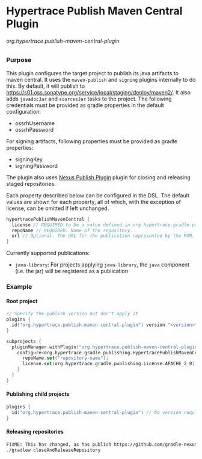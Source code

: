 # Hypertrace Publish Maven Central Plugin

###### org.hypertrace.publish-maven-central-plugin

### Purpose
This plugin configures the target project to publish its java artifacts to maven central. 
It uses the `maven-publish` and `signing` plugins internally to do this.
By default, it will publish to https://s01.oss.sonatype.org/service/local/staging/deploy/maven2/. 
It also adds `javadocJar` and `sourcesJar` tasks to the project.
The following credentials must be provided as gradle properties in the default configuration:
- ossrhUsername
- ossrhPassword

For signing artifacts, following properties must be provided as gradle properties:
- signingKey
- signingPassword

The plugin also uses [Nexus Publish Plugin](https://github.com/gradle-nexus/publish-plugin) plugin for closing and releasing staged repositories.

Each property described below can be configured in the DSL. The default values are shown for each property,
all of which, with the exception of license, can be omitted if left unchanged.
```kotlin
hypertracePublishMavenCentral {
  license // REQUIRED to be a value defined in org.hypertrace.gradle.publishing.License
  repoName // REQUIRED. Name of the repository.
  url // Optional. The URL for the publication represented by the POM.
}
```

Currently supported publications:
- `java-library`: For projects applying `java-library`, the `java` component (i.e. the jar) will be registered as a publication
### Example
#### Root project

```kotlin
// Specify the publish version but don't apply it
plugins {
  id("org.hypertrace.publish-maven-central-plugin") version "<version>" apply false
}

subprojects {
  pluginManager.withPlugin("org.hypertrace.publish-maven-central-plugin") {
    configure<org.hypertrace.gradle.publishing.HypertracePublishMavenCentralExtension> {
      repoName.set("repository-name");
      license.set(org.hypertrace.gradle.publishing.License.APACHE_2_0);
    }
  }
}
```
#### Publishing child projects
```kotlin
plugins {
  id("org.hypertrace.publish-maven-central-plugin") // No version required, set by parent
}
```

#### Releasing repositories
```bash
FIXME: This has changed, as has publish https://github.com/gradle-nexus/publish-plugin/wiki/Migration-from-gradle_nexus_staging-plugin---nexus_publish-plugin-duo#tasks---simple-case
./gradlew closeAndReleaseRepository
```
